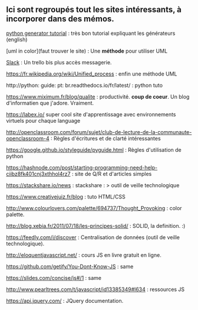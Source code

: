 ## Ici sont regroupés tout les sites intéressants, à incorporer dans des mémos.

[python generator tutorial](https://jeffknupp.com/blog/2013/04/07/improve-your-python-yield-and-generators-explained/) : très bon tutorial expliquant les générateurs (english)

[uml in color](faut trouver le site)
: Une **méthode** pour utiliser UML

[Slack](https://chez-moi-groupe.slack.com/threads/) : Un trello bis plus accès messagerie.

https://fr.wikipedia.org/wiki/Unified_process : enfin une méthode UML

http://python: guide: pt: br.readthedocs.io/fr/latest/ : python tuto

https://www.miximum.fr/blog/qualite : productivité. **coup de coeur**. Un blog d'informatien que j'adore. Vraiment.

https://labex.io/ super cool site d'apprentissage avec environnements virtuels pour chaque language

http://openclassroom.com/forum/sujet/club-de-lecture-de-la-communaute-openclassroom-4 :  Règles d'écritures et de clarté intéressantes

https://google.github.io/styleguide/pyguide.html :  Règles d'utilisation de python

https://hashnode.com/post/starting-programming-need-help-ciibz8fk401cnj3xthhol4rz7 : site de Q/R et d'articles simples

https://stackshare.io/news :  stackshare : > outil de veille technologique

https://www.creativejuiz.fr/blog :  tuto HTML/CSS

http://www.colourlovers.com/palette/694737/Thought_Provoking :  color palette.

http://blog.xebia.fr/2011/07/18/les-principes-solid/ :  SOLID, la definition. :)

https://feedly.com/i/discover : Centralisation de données (outil de veille technologique).

http://eloquentjavascript.net/ : cours JS en livre gratuit en ligne.  

https://github.com/getify/You-Dont-Know-JS :  same  

https://slides.com/concise/js#/1 :  same  

http://www.pearltrees.com/t/javascript/id13385349#l634 :  ressources JS

https://api.jquery.com/ : JQuery documentation.